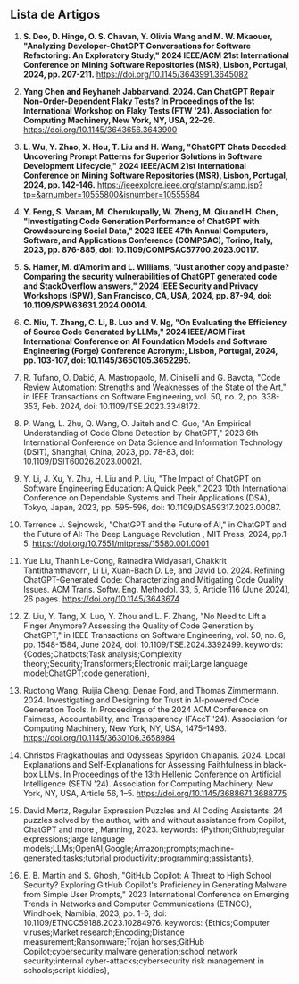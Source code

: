 ## Lista de Artigos

1. **S. Deo, D. Hinge, O. S. Chavan, Y. Olivia Wang and M. W. Mkaouer, "Analyzing Developer-ChatGPT Conversations for Software Refactoring: An Exploratory Study," 2024 IEEE/ACM 21st International Conference on Mining Software Repositories (MSR), Lisbon, Portugal, 2024, pp. 207-211.**
https://doi.org/10.1145/3643991.3645082

2. **Yang Chen and Reyhaneh Jabbarvand. 2024. Can ChatGPT Repair Non-Order-Dependent Flaky Tests? In Proceedings of the 1st International Workshop on Flaky Tests (FTW '24). Association for Computing Machinery, New York, NY, USA, 22–29.**
https://doi.org/10.1145/3643656.3643900

3. **L. Wu, Y. Zhao, X. Hou, T. Liu and H. Wang, "ChatGPT Chats Decoded: Uncovering Prompt Patterns for Superior Solutions in Software Development Lifecycle," 2024 IEEE/ACM 21st International Conference on Mining Software Repositories (MSR), Lisbon, Portugal, 2024, pp. 142-146.**
https://ieeexplore.ieee.org/stamp/stamp.jsp?tp=&arnumber=10555800&isnumber=10555584

4. **Y. Feng, S. Vanam, M. Cherukupally, W. Zheng, M. Qiu and H. Chen, "Investigating Code Generation Performance of ChatGPT with Crowdsourcing Social Data," 2023 IEEE 47th Annual Computers, Software, and Applications Conference (COMPSAC), Torino, Italy, 2023, pp. 876-885, doi: 10.1109/COMPSAC57700.2023.00117.**

5. **S. Hamer, M. d’Amorim and L. Williams, "Just another copy and paste? Comparing the security vulnerabilities of ChatGPT generated code and StackOverflow answers," 2024 IEEE Security and Privacy Workshops (SPW), San Francisco, CA, USA, 2024, pp. 87-94, doi: 10.1109/SPW63631.2024.00014.**

6. **C. Niu, T. Zhang, C. Li, B. Luo and V. Ng, "On Evaluating the Efficiency of Source Code Generated by LLMs," 2024 IEEE/ACM First International Conference on AI Foundation Models and Software Engineering (Forge) Conference Acronym:, Lisbon, Portugal, 2024, pp. 103-107, doi: 10.1145/3650105.3652295.**

7. R. Tufano, O. Dabić, A. Mastropaolo, M. Ciniselli and G. Bavota, "Code Review Automation: Strengths and Weaknesses of the State of the Art," in IEEE Transactions on Software Engineering, vol. 50, no. 2, pp. 338-353, Feb. 2024, doi: 10.1109/TSE.2023.3348172.

8. P. Wang, L. Zhu, Q. Wang, O. Jaiteh and C. Guo, "An Empirical Understanding of Code Clone Detection by ChatGPT," 2023 6th International Conference on Data Science and Information Technology (DSIT), Shanghai, China, 2023, pp. 78-83, doi: 10.1109/DSIT60026.2023.00021.

9. Y. Li, J. Xu, Y. Zhu, H. Liu and P. Liu, "The Impact of ChatGPT on Software Engineering Education: A Quick Peek," 2023 10th International Conference on Dependable Systems and Their Applications (DSA), Tokyo, Japan, 2023, pp. 595-596, doi: 10.1109/DSA59317.2023.00087.

10. Terrence J. Sejnowski, "ChatGPT and the Future of AI," in ChatGPT and the Future of AI: The Deep Language Revolution , MIT Press, 2024, pp.1-5. https://doi.org/10.7551/mitpress/15580.001.0001

11. Yue Liu, Thanh Le-Cong, Ratnadira Widyasari, Chakkrit Tantithamthavorn, Li Li, Xuan-Bach D. Le, and David Lo. 2024. Refining ChatGPT-Generated Code: Characterizing and Mitigating Code Quality Issues. ACM Trans. Softw. Eng. Methodol. 33, 5, Article 116 (June 2024), 26 pages. https://doi.org/10.1145/3643674

12. Z. Liu, Y. Tang, X. Luo, Y. Zhou and L. F. Zhang, "No Need to Lift a Finger Anymore? Assessing the Quality of Code Generation by ChatGPT," in IEEE Transactions on Software Engineering, vol. 50, no. 6, pp. 1548-1584, June 2024, doi: 10.1109/TSE.2024.3392499.
keywords: {Codes;Chatbots;Task analysis;Complexity theory;Security;Transformers;Electronic mail;Large language model;ChatGPT;code generation},

13. Ruotong Wang, Ruijia Cheng, Denae Ford, and Thomas Zimmermann. 2024. Investigating and Designing for Trust in AI-powered Code Generation Tools. In Proceedings of the 2024 ACM Conference on Fairness, Accountability, and Transparency (FAccT '24). Association for Computing Machinery, New York, NY, USA, 1475–1493. https://doi.org/10.1145/3630106.3658984

14. Christos Fragkathoulas and Odysseas Spyridon Chlapanis. 2024. Local Explanations and Self-Explanations for Assessing Faithfulness in black-box LLMs. In Proceedings of the 13th Hellenic Conference on Artificial Intelligence (SETN '24). Association for Computing Machinery, New York, NY, USA, Article 56, 1–5. https://doi.org/10.1145/3688671.3688775

15. David Mertz, Regular Expression Puzzles and AI Coding Assistants: 24 puzzles solved by the author, with and without assistance from Copilot, ChatGPT and more , Manning, 2023. keywords: {Python;Github;regular expressions;large language models;LLMs;OpenAI;Google;Amazon;prompts;machine-generated;tasks;tutorial;productivity;programming;assistants},

16. E. B. Martin and S. Ghosh, "GitHub Copilot: A Threat to High School Security? Exploring GitHub Copilot's Proficiency in Generating Malware from Simple User Prompts," 2023 International Conference on Emerging Trends in Networks and Computer Communications (ETNCC), Windhoek, Namibia, 2023, pp. 1-6, doi: 10.1109/ETNCC59188.2023.10284976. keywords: {Ethics;Computer viruses;Market research;Encoding;Distance measurement;Ransomware;Trojan horses;GitHub Copilot;cybersecurity;malware generation;school network security;internal cyber-attacks;cybersecurity risk management in schools;script kiddies},

